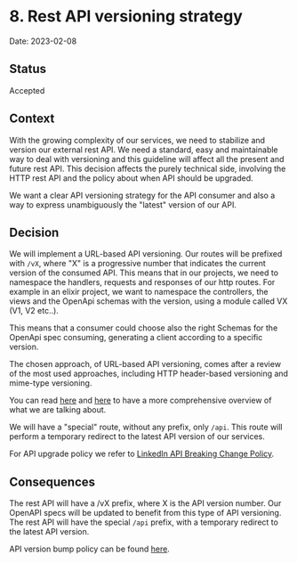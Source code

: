 # 8. Rest API versioning strategy

Date: 2023-02-08

## Status

Accepted

## Context

With the growing complexity of our services, we need to stabilize and version our external rest API.
We need a standard, easy and maintainable way to deal with versioning and this guideline will affect all the present and future rest API.
This decision affects the purely technical side, involving the HTTP rest API and the policy about when API should be upgraded.

We want a clear API versioning strategy for the API consumer and also a way to express unambiguously the "latest" version of our API.

## Decision

We will implement a URL-based API versioning.
Our routes will be prefixed with `/vX`, where "X" is a progressive number that indicates the current version of the consumed API.
This means that in our projects, we need to namespace the handlers, requests and responses of our http routes.
For example in an elixir project, we want to namespace the controllers, the views and the OpenApi schemas with the version, using a module called VX (V1, V2 etc..).

This means that a consumer could choose also the right Schemas for the OpenApi spec consuming, generating a client according to a specific version.

The chosen approach, of URL-based API versioning, comes after a review of the most used approaches, including HTTP header-based versioning and mime-type versioning.

You can read [here](https://elixirforum.com/t/how-do-you-handle-api-versioning/18898) and [here](https://www.troyhunt.com/your-api-versioning-is-wrong-which-is/) to have a more comprehensive overview of what we are talking about.

We will have a "special" route, without any prefix, only `/api`. This route will perform a temporary redirect to the latest API version of our services.

For API upgrade policy we refer to [LinkedIn API Breaking Change Policy](https://learn.microsoft.com/en-us/linkedin/shared/breaking-change-policy).

## Consequences

The rest API will have a /vX prefix, where X is the API version number.
Our OpenAPI specs will be updated to benefit from this type of API versioning.
The rest API will have the special `/api` prefix, with a temporary redirect to the latest API version.

API version bump policy can be found [here](https://learn.microsoft.com/en-us/linkedin/shared/breaking-change-policy).